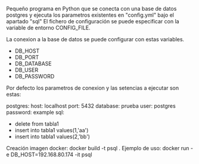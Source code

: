Pequeño programa en Python que se conecta con una base de datos postgres y ejecuta los parametros existentes en "config.yml" bajo el apartado "sql"
El fichero de configuración se puede especificar con la variable de entorno CONFIG_FILE.

La conexion a la base de datos se puede configurar con estas variables. 

 - DB_HOST
 - DB_PORT
 - DB_DATABASE
 - DB_USER
 - DB_PASSWORD

Por defecto los parametros de conexion y las setencias a ejecutar son estas:

postgres:
 host: localhost
 port: 5432
 database: prueba
 user: postgres
 password: example
sql: 
  - delete from tabla1
  - insert into tabla1 values(1,'aa')
  - insert into tabla1 values(2,'bb')
  
Creación imagen docker: 
    docker build -t psql .
Ejemplo de uso: 
    docker  run -e DB_HOST=192.168.80.174 -it  psql